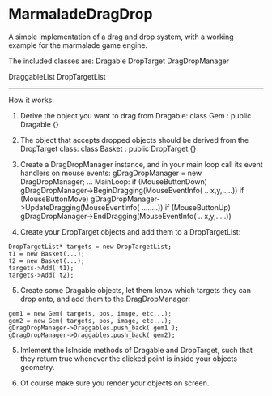 MarmaladeDragDrop
=================

A simple implementation of a drag and drop system, with a working example for the marmalade game engine.

The included classes are:
 Dragable
 DropTarget
 DragDropManager
 
 DraggableList
 DropTargetList
 
 -------------------
 
 How it works:
  1. Derive the object you want to drag from Dragable:
      class Gem : public Dragable {}

  2. The object that accepts dropped objects should be derived from the DropTarget class:
      class Basket : public DropTarget {}

  3. Create a DragDropManager instance, and in your main loop call its event handlers on mouse events:
    gDragDropManager = new DragDropManager;
    ...
    MainLoop:
      if (MouseButtonDown) gDragDropManager->BeginDragging(MouseEventInfo( .. x,y,.....))
      if (MouseButtonMove) gDragDropManager->UpdateDragging(MouseEventInfo( ........))
      if (MouseButtonUp)   gDragDropManager->EndDragging(MouseEventInfo( .. x,y,.....))

  4. Create your DropTarget objects and add them to a DropTargetList:
 
	DropTargetList* targets = new DropTargetList;
	t1 = new Basket(...);
	t2 = new Basket(...);
	targets->Add( t1);
	targets->Add( t2);

  5. Create some Dragable objects, let them know which targets they can drop onto, and add them to the DragDropManager:

	gem1 = new Gem( targets, pos, image, etc...);
	gem2 = new Gem( targets, pos, image, etc...);
	gDragDropManager->Draggables.push_back( gem1 );
	gDragDropManager->Draggables.push_back( gem2);

  5. Imlement the IsInside methods of Dragable and DropTarget, such that they return true whenever the clicked point is inside your objects geometry.

  6. Of course make sure you render your objects on screen.


